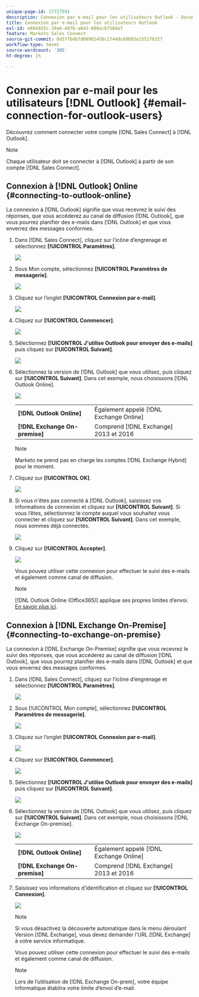 ```yaml
---
unique-page-id: 17727591
description: Connexion par e-mail pour les utilisateurs Outlook - Documents Marketo - Documentation du produit
title: Connexion par e-mail pour les utilisateurs Outlook
exl-id: e694915c-39a6-4476-a643-080acb758de7
feature: Marketo Sales Connect
source-git-commit: 0d37fbdb7d08901458c1744dc68893e155176327
workflow-type: tm+mt
source-wordcount: '305'
ht-degree: 1%

---
```


# Connexion par e-mail pour les utilisateurs [!DNL Outlook] {#email-connection-for-outlook-users}

Découvrez comment connecter votre compte [!DNL Sales Connect] à [!DNL Outlook].

>[!NOTE]
>
>Chaque utilisateur doit se connecter à [!DNL Outlook] à partir de son compte [!DNL Sales Connect].

## Connexion à [!DNL Outlook] Online {#connecting-to-outlook-online}

La connexion à [!DNL Outlook] signifie que vous recevrez le suivi des réponses, que vous accéderez au canal de diffusion [!DNL Outlook], que vous pourrez planifier des e-mails dans [!DNL Outlook] et que vous enverrez des messages conformes.

1. Dans [!DNL Sales Connect], cliquez sur l’icône d’engrenage et sélectionnez **[!UICONTROL Paramètres]**.

   ![](assets/one.png)

1. Sous Mon compte, sélectionnez **[!UICONTROL Paramètres de messagerie]**.

   ![](assets/two.png)

1. Cliquez sur l’onglet **[!UICONTROL Connexion par e-mail]**.

   ![](assets/three.png)

1. Cliquez sur **[!UICONTROL Commencer]**.

   ![](assets/four.png)

1. Sélectionnez **[!UICONTROL J&#39;utilise Outlook pour envoyer des e-mails]** puis cliquez sur **[!UICONTROL Suivant]**.

   ![](assets/five-a.png)

1. Sélectionnez la version de [!DNL Outlook] que vous utilisez, puis cliquez sur **[!UICONTROL Suivant]**. Dans cet exemple, nous choisissons [!DNL Outlook Online].

   ![](assets/six-a.png)

   <table> 
    <tbody>
     <tr>
      <td><strong>[!DNL Outlook Online]</strong></td> 
      <td>Également appelé [!DNL Exchange Online]</td> 
     </tr>
     <tr>
      <td><strong>[!DNL Exchange On-premise]</strong></td> 
      <td>Comprend [!DNL Exchange] 2013 et 2016</td> 
     </tr>
    </tbody>
   </table>

   >[!NOTE]
   >
   >Marketo ne prend pas en charge les comptes [!DNL Exchange Hybrid] pour le moment.

1. Cliquez sur **[!UICONTROL OK]**.

   ![](assets/seven-a.png)

1. Si vous n&#39;êtes pas connecté à [!DNL Outlook], saisissez vos informations de connexion et cliquez sur **[!UICONTROL Suivant]**. Si vous l’êtes, sélectionnez le compte auquel vous souhaitez vous connecter et cliquez sur **[!UICONTROL Suivant]**. Dans cet exemple, nous sommes déjà connectés.

   ![](assets/eight-a.png)

1. Cliquez sur **[!UICONTROL Accepter]**.

   ![](assets/nine-a.png)

   Vous pouvez utiliser cette connexion pour effectuer le suivi des e-mails et également comme canal de diffusion.

   >[!NOTE]
   >
   >[!DNL Outlook Online (Office365)] applique ses propres limites d’envoi. [En savoir plus ici](/help/marketo/product-docs/marketo-sales-connect/email/email-delivery/email-connection-throttling.md#email-provider-limits).

## Connexion à [!DNL Exchange On-Premise] {#connecting-to-exchange-on-premise}

La connexion à [!DNL Exchange On-Premise] signifie que vous recevrez le suivi des réponses, que vous accéderez au canal de diffusion [!DNL Outlook], que vous pourrez planifier des e-mails dans [!DNL Outlook] et que vous enverrez des messages conformes.

1. Dans [!DNL Sales Connect], cliquez sur l’icône d’engrenage et sélectionnez **[!UICONTROL Paramètres]**.

   ![](assets/one.png)

1. Sous [!UICONTROL Mon compte], sélectionnez **[!UICONTROL Paramètres de messagerie]**.

   ![](assets/two.png)

1. Cliquez sur l’onglet **[!UICONTROL Connexion par e-mail]**.

   ![](assets/three.png)

1. Cliquez sur **[!UICONTROL Commencer]**.

   ![](assets/four.png)

1. Sélectionnez **[!UICONTROL J&#39;utilise Outlook pour envoyer des e-mails]** puis cliquez sur **[!UICONTROL Suivant]**.

   ![](assets/five-a.png)

1. Sélectionnez la version de [!DNL Outlook] que vous utilisez, puis cliquez sur **[!UICONTROL Suivant]**. Dans cet exemple, nous choisissons [!DNL Exchange On-premise].

   ![](assets/six-b.png)

   <table> 
    <tbody>
     <tr>
      <td><strong>[!DNL Outlook Online]</strong></td> 
      <td>Également appelé [!DNL Exchange Online]</td> 
     </tr>
     <tr>
      <td><strong>[!DNL Exchange On-premise]</strong></td> 
      <td>Comprend [!DNL Exchange] 2013 et 2016</td> 
     </tr>
    </tbody>
   </table>

1. Saisissez vos informations d’identification et cliquez sur **[!UICONTROL Connexion]**.

   ![](assets/seven-b.png)

   >[!NOTE]
   >
   >Si vous désactivez la découverte automatique dans le menu déroulant Version [!DNL Exchange], vous devez demander l&#39;URL [!DNL Exchange] à votre service informatique.

   Vous pouvez utiliser cette connexion pour effectuer le suivi des e-mails et également comme canal de diffusion.

   >[!NOTE]
   >
   >Lors de l’utilisation de [!DNL Exchange On-prem], votre équipe informatique établira votre limite d’envoi d’e-mail.
